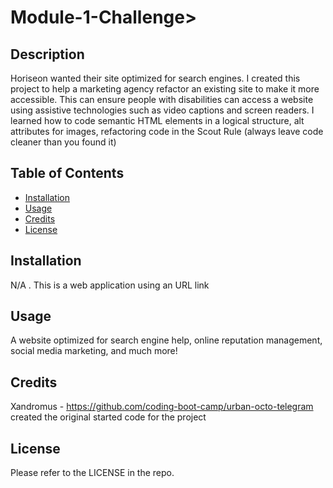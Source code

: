 # Module-1-Challenge>

## Description

Horiseon wanted their site optimized for search engines. I created this project to help a marketing agency refactor an existing site to make it more accessible. This can ensure people with disabilities can access a website using assistive technologies such as video captions and screen readers. I learned how to code semantic HTML elements in a logical structure, alt attributes for images, refactoring code in the Scout Rule (always leave code cleaner than you found it)

## Table of Contents

- [Installation](#installation)
- [Usage](#usage)
- [Credits](#credits)
- [License](#license)

## Installation

N/A . This is a web application using an URL link

## Usage

A website optimized for search engine help, online reputation management, social media marketing, and much more! 

## Credits

Xandromus - https://github.com/coding-boot-camp/urban-octo-telegram
created the original started code for the project

## License

Please refer to the LICENSE in the repo.

